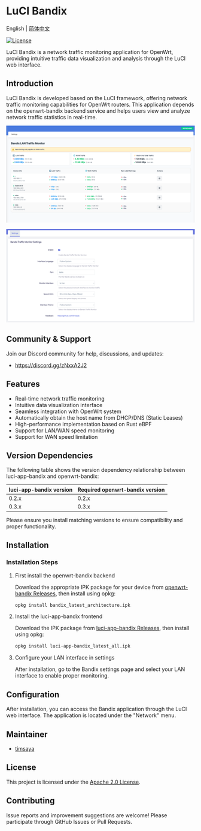 # LuCI Bandix

English | [简体中文](README.zh.md)

[![License](https://img.shields.io/badge/License-Apache--2.0-blue.svg)](LICENSE)


LuCI Bandix is a network traffic monitoring application for OpenWrt, providing intuitive traffic data visualization and analysis through the LuCI web interface.

## Introduction

LuCI Bandix is developed based on the LuCI framework, offering network traffic monitoring capabilities for OpenWrt routers. This application depends on the openwrt-bandix backend service and helps users view and analyze network traffic statistics in real-time.


![LuCI Bandix Screenshot](docs/images/index.png)

![LuCI Bandix Screenshot](docs/images/settings.png)


## Community & Support

Join our Discord community for help, discussions, and updates:


- https://discord.gg/zNxxA2J2



## Features

- Real-time network traffic monitoring
- Intuitive data visualization interface
- Seamless integration with OpenWrt system
- Automatically obtain the host name from DHCP/DNS (Static Leases)
- High-performance implementation based on Rust eBPF
- Support for LAN/WAN speed monitoring
- Support for WAN speed limitation

## Version Dependencies

The following table shows the version dependency relationship between luci-app-bandix and openwrt-bandix:

| luci-app-bandix version | Required openwrt-bandix version |
|------------------------|--------------------------------|
| 0.2.x                  | 0.2.x                          |
| 0.3.x                  | 0.3.x                          |

Please ensure you install matching versions to ensure compatibility and proper functionality.

## Installation

### Installation Steps

1. First install the openwrt-bandix backend

   Download the appropriate IPK package for your device from [openwrt-bandix Releases](https://github.com/timsaya/openwrt-bandix/releases), then install using opkg:

   ```bash
   opkg install bandix_latest_architecture.ipk
   ```

2. Install the luci-app-bandix frontend

   Download the IPK package from [luci-app-bandix Releases](https://github.com/timsaya/luci-app-bandix/releases), then install using opkg:

   ```bash
   opkg install luci-app-bandix_latest_all.ipk
   ```

3. Configure your LAN interface in settings

   After installation, go to the Bandix settings page and select your LAN interface to enable proper monitoring.

## Configuration

After installation, you can access the Bandix application through the LuCI web interface. The application is located under the "Network" menu.



## Maintainer

- [timsaya](https://github.com/timsaya)

## License

This project is licensed under the [Apache 2.0 License](LICENSE).

## Contributing

Issue reports and improvement suggestions are welcome! Please participate through GitHub Issues or Pull Requests. 